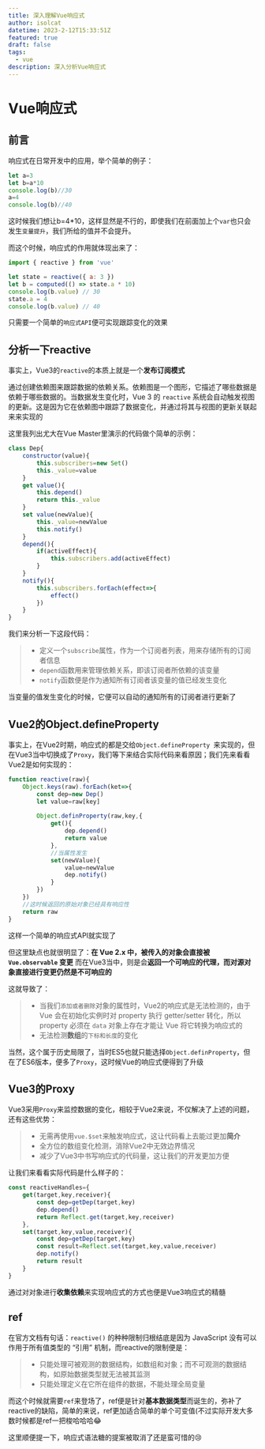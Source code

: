 ```yaml
---
title: 深入理解Vue响应式
author: isolcat
datetime: 2023-2-12T15:33:51Z
featured: true
draft: false
tags:
  - vue
description: 深入分析Vue响应式
---
```

# Vue响应式

## 前言

响应式在日常开发中的应用，举个简单的例子：

```js
let a=3
let b=a*10
console.log(b)//30
a=4
console.log(b)//40
```

这时候我们想让b=4*10，这样显然是不行的，即使我们在前面加上个`var`也只会发生`变量提升`，我们所给的值并不会提升。

而这个时候，响应式的作用就体现出来了：

```js
import { reactive } from 'vue'

let state = reactive({ a: 3 })
let b = computed(() => state.a * 10)
console.log(b.value) // 30
state.a = 4
console.log(b.value) // 40
```

只需要一个简单的`响应式API`便可实现跟踪变化的效果

## 分析一下reactive

事实上，Vue3的`reactive`的本质上就是一个**发布订阅模式**

通过创建依赖图来跟踪数据的依赖关系。依赖图是一个图形，它描述了哪些数据是依赖于哪些数据的。当数据发生变化时，Vue 3 的 `reactive` 系统会自动触发视图的更新。这是因为它在依赖图中跟踪了数据变化，并通过将其与视图的更新关联起来来实现的

这里我列出尤大在Vue Master里演示的代码做个简单的示例：

```js
class Dep{
    constructor(value){
        this.subscribers=new Set()
        this._value=value
    }
    get value(){
        this.depend()
        return this._value
    }
    set value(newValue){
        this._value=newValue
        this.notify()
    }
    depend(){
        if(activeEffect){
            this.subscribers.add(activeEffect)
        }
    }
    notify(){
        this.subscribers.forEach(effect=>{
            effect()
        })
    }
}
```

我们来分析一下这段代码：

> - 定义一个`subscribe`属性，作为一个订阅者列表，用来存储所有的订阅者信息
> - `depend`函数用来管理依赖关系，即该订阅者所依赖的该变量
> - `notify`函数便是作为通知所有订阅者该变量的值已经发生变化

当变量的值发生变化的时候，它便可以自动的通知所有的订阅者进行更新了

## Vue2的Object.defineProperty

事实上，在Vue2时期，响应式的都是交给`Object.defineProperty `来实现的，但在Vue3当中切换成了`Proxy`，我们等下来结合实际代码来看原因；我们先来看看Vue2是如何实现的：

```js
function reactive(raw){
    Object.keys(raw).forEach(ket=>{
        const dep=new Dep()
        let value=raw[key]
        
        Object.definProperty(raw,key,{
            get(){
                dep.depend()
                return value
            },
            //当属性发生
            set(newValue){
                value=newValue
                dep.notify()
            }
        })
    })
    //这时候返回的原始对象已经具有响应性
    return raw
}
```

这样一个简单的响应式API就实现了

但这里缺点也就很明显了：**在 Vue 2.x 中，被传入的对象会直接被 `Vue.observable` 变更** 而在Vue3当中，则是会**返回一个可响应的代理，而对源对象直接进行变更仍然是不可响应的**

这就导致了：

> - 当我们`添加或者删除`对象的属性时，Vue2的响应式是无法检测的，由于 Vue 会在初始化实例时对 property 执行 getter/setter 转化，所以 property 必须在 `data` 对象上存在才能让 Vue 将它转换为响应式的
> - 无法检测**数组**的`下标和长度`的变化

当然，这个属于历史局限了，当时ES5也就只能选择`Object.definProperty`，但在了ES6版本，便多了`Proxy`，这时候Vue的响应式便得到了升级

## Vue3的Proxy

Vue3采用`Proxy`来监控数据的变化，相较于Vue2来说，不仅解决了上述的问题，还有这些优势：

> - 无需再使用`vue.$set`来触发响应式，这让代码看上去能过更加**简介**
> - 全方位的数组变化检测，消除Vue2中无效边界情况
> - 减少了Vue3中书写响应式的代码量，这让我们的开发更加方便

让我们来看看实际代码是什么样子的：

```js
const reactiveHandles={
    get(target,key,receiver){
        const dep=getDep(target,key)
        dep.depend()
        return Reflect.get(target,key,receiver)
    },
    set(target,key,value,receiver){
        const dep=getDep(target,key)
        const result=Reflect.set(target,key,value,receiver)
        dep.notify()
        return result
    }
}
```

通过对对象进行**收集依赖**来实现响应式的方式也便是Vue3响应式的精髓

## ref

在官方文档有句话：`reactive()` 的种种限制归根结底是因为 JavaScript 没有可以作用于所有值类型的 “引用” 机制，而reactive的限制便是：

> - 只能处理可被观测的数据结构，如数组和对象；而不可观测的数据结构，如原始数据类型就无法被其监测
> - 只能处理定义在它所在组件的数据，不能处理全局变量

而这个时候就需要`ref`来登场了，ref便是针对**基本数据类型**而诞生的，弥补了reactive的缺陷，简单的来说，ref更加适合简单的单个可变值(不过实际开发大多数时候都是ref一把梭哈哈哈😂

这里顺便提一下，响应式语法糖的提案被取消了还是蛮可惜的😢